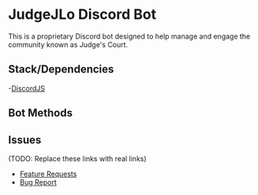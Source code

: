 # JudgeJLo Discord Bot

This is a proprietary Discord bot designed to help manage and engage the community known as Judge's Court.

## Stack/Dependencies

-[DiscordJS](https://discord.js.org)

## Bot Methods

## Issues

(TODO: Replace these links with real links)

- [Feature Requests](https://github.com/jlong5795/JudgeJLo-Discord-Bot-TS-/issues/new?assignees=Matthew-982%2C+jlong5795&labels=enhancement&projects=&template=feature_request.md&title=%5BFEATURE+REQUEST%5D+%2AInsert+Name%2A)
- [Bug Report](https://github.com/jlong5795/JudgeJLo-Discord-Bot-TS-/issues/new?assignees=jlong5795&labels=bug&projects=&template=bug_report.md&title=%5BBUG%5D+%2AInsert+Name+Here%2A)
  